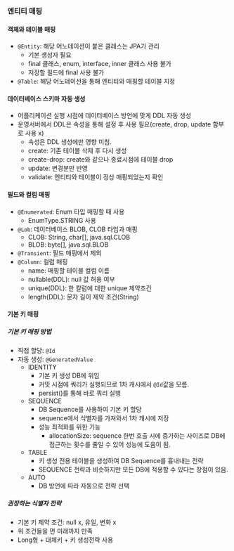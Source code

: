 ### 엔티티 매핑

#### 객체와 테이블 매핑

- `@Entity`: 해당 어노테이션이 붙은 클래스는 JPA가 관리
    - 기본 생성자 필요
    - final 클래스, enum, interface, inner 클래스 사용 불가
    - 저장할 필드에 final 사용 불가
- `@Table`: 해당 어노테이션을 통해 엔티티와 매핑할 테이블 지정

#### 데이터베이스 스키마 자동 생성

- 어플리케이션 실행 시점에 데이터베이스 방언에 맞게 DDL 자동 생성
- 운영서버에서 DDL은 속성을 통해 설정 후 사용 필요(create, drop, update 함부로 사용 x)
    - 속성은 DDL 생성에만 영향 미침.
    - create: 기존 테이블 삭제 후 다시 생성
    - create-drop: create와 같으나 종료시점에 테이블 drop
    - update: 변경분만 반영
    - validate: 엔티티와 테이블이 정상 매핑되었는지 확인


#### 필드와 컬럼 매핑

- `@Enumerated`: Enum 타입 매핑할 때 사용
    - EnumType.STRING 사용
- `@Lob`: 데이터베이스 BLOB, CLOB 타입과 매핑
    - CLOB: String, char[], java.sql.CLOB
    - BLOB: byte[], java.sql.BLOB
- `@Transient`: 필드 매핑에서 제외
- `@Column`: 컬럼 매핑
    - name: 매핑할 테이블 컬럼 이름
    - nullable(DDL): null 값 허용 여부
    - unique(DDL): 한 칼럼에 대한 unique 제약조건
    - length(DDL): 문자 길이 제약 조건(String)

#### 기본 키 매핑

##### 기본 키 매핑 방법

- 직접 할당: `@Id`
- 자동 생성: `@GeneratedValue`
    - IDENTITY
        - 기본 키 생성 DB에 위임
        - 커밋 시점에 쿼리가 실행되므로 1차 캐시에서 `@Id`값을 모름.
        - persist()를 통해 바로 쿼리 실행
    - SEQUENCE
        - DB Sequence를 사용하여 기본 키 할당
        - sequence에서 식별자를 가져와서 1차 캐시에 저장
        - 성능 최적화를 위한 기능
            - allocationSize: sequence 한번 호출 시에 증가하는 사이즈로 DB에 접근하는 횟수를 줄일 수 있어 성능에 도움이 됨.
    - TABLE
        - 키 생성 전용 테이블을 생성하여 DB Sequence를 흉내내는 전략
        - SEQUENCE 전략과 비슷하지만 모든 DB에 적용할 수 있다는 장점이 있음.
    - AUTO
        - DB 방언에 따라 자동으로 전략 선택

##### 권장하는 식별자 전략

- 기본 키 제약 조건: null x, 유일, 변화 x
- 위 조건들을 먼 미래까지 만족
- Long형 + 대체키 + 키 생성전략 사용
